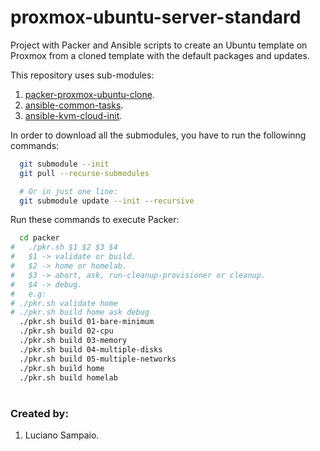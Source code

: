 # proxmox-ubuntu-server-standard
Project with Packer and Ansible scripts to create an Ubuntu template on Proxmox from a cloned template with the default packages and updates.

This repository uses sub-modules:<br/>
1. [packer-proxmox-ubuntu-clone](https://github.com/lsampaioweb/packer-proxmox-ubuntu-clone "packer-proxmox-ubuntu-clone").
1. [ansible-common-tasks](https://github.com/lsampaioweb/ansible-common-tasks "ansible-common-tasks").
1. [ansible-kvm-cloud-init](https://github.com/lsampaioweb/ansible-kvm-cloud-init "ansible-kvm-cloud-init").

In order to download all the submodules, you have to run the followinng commands:

```bash
  git submodule --init
  git pull --recurse-submodules

  # Or in just one line:
  git submodule update --init --recursive
```

Run these commands to execute Packer:

```bash
  cd packer
#   ./pkr.sh $1 $2 $3 $4
#   $1 -> validate or build.
#   $2 -> home or homelab.
#   $3 -> abort, ask, run-cleanup-provisioner or cleanup.
#   $4 -> debug.
#   e.g:
# ./pkr.sh validate home
# ./pkr.sh build home ask debug
  ./pkr.sh build 01-bare-minimum
  ./pkr.sh build 02-cpu
  ./pkr.sh build 03-memory
  ./pkr.sh build 04-multiple-disks
  ./pkr.sh build 05-multiple-networks
  ./pkr.sh build home
  ./pkr.sh build homelab
```

#
### Created by:

1. Luciano Sampaio.
